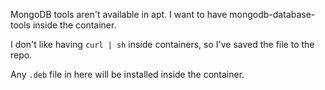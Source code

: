 MongoDB tools aren't available in apt. I want to have mongodb-database-tools inside the container.

I don't like having `curl | sh` inside containers, so I've saved the file to the repo.

Any `.deb` file in here will be installed inside the container.